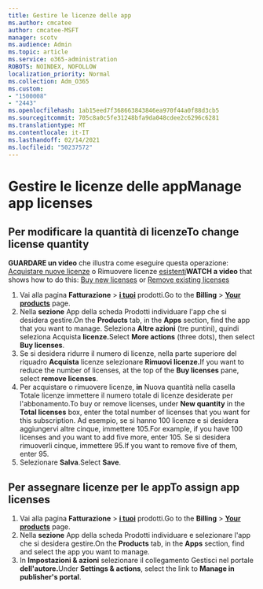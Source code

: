 ```yaml
---
title: Gestire le licenze delle app
ms.author: cmcatee
author: cmcatee-MSFT
manager: scotv
ms.audience: Admin
ms.topic: article
ms.service: o365-administration
ROBOTS: NOINDEX, NOFOLLOW
localization_priority: Normal
ms.collection: Adm_O365
ms.custom:
- "1500008"
- "2443"
ms.openlocfilehash: 1ab15eed7f368663843846ea970f44a0f88d3cb5
ms.sourcegitcommit: 705c8a0c5fe31248bfa9da048cdee2c6296c6281
ms.translationtype: MT
ms.contentlocale: it-IT
ms.lasthandoff: 02/14/2021
ms.locfileid: "50237572"
---
```

# <a name="manage-app-licenses"></a><span data-ttu-id="e1cb5-102">Gestire le licenze delle app</span><span class="sxs-lookup"><span data-stu-id="e1cb5-102">Manage app licenses</span></span>

## <a name="to-change-license-quantity"></a><span data-ttu-id="e1cb5-103">Per modificare la quantità di licenze</span><span class="sxs-lookup"><span data-stu-id="e1cb5-103">To change license quantity</span></span>

<span data-ttu-id="e1cb5-104">**GUARDARE un video** che illustra come eseguire questa operazione: [Acquistare nuove licenze](https://go.microsoft.com/fwlink/p/?linkid=2154857) o Rimuovere licenze [esistenti](https://go.microsoft.com/fwlink/p/?linkid=2154938)</span><span class="sxs-lookup"><span data-stu-id="e1cb5-104">**WATCH a video** that shows how to do this: [Buy new licenses](https://go.microsoft.com/fwlink/p/?linkid=2154857) or [Remove existing licenses](https://go.microsoft.com/fwlink/p/?linkid=2154938)</span></span>

1. <span data-ttu-id="e1cb5-105">Vai alla pagina **Fatturazione**  >  **[i tuoi](https://go.microsoft.com/fwlink/p/?linkid=842054)** prodotti.</span><span class="sxs-lookup"><span data-stu-id="e1cb5-105">Go to the **Billing** > **[Your products](https://go.microsoft.com/fwlink/p/?linkid=842054)** page.</span></span>
2. <span data-ttu-id="e1cb5-106">Nella **sezione** App della  scheda Prodotti individuare l'app che si desidera gestire.</span><span class="sxs-lookup"><span data-stu-id="e1cb5-106">On the **Products** tab, in the **Apps** section, find the app that you want to manage.</span></span> <span data-ttu-id="e1cb5-107">Seleziona **Altre azioni** (tre puntini), quindi seleziona Acquista **licenze.**</span><span class="sxs-lookup"><span data-stu-id="e1cb5-107">Select **More actions** (three dots), then select **Buy licenses**.</span></span>
3. <span data-ttu-id="e1cb5-108">Se si desidera ridurre il numero di licenze, nella parte superiore del riquadro **Acquista** licenze selezionare **Rimuovi licenze.**</span><span class="sxs-lookup"><span data-stu-id="e1cb5-108">If you want to reduce the number of licenses, at the top of the **Buy licenses** pane, select **remove licenses**.</span></span>
4. <span data-ttu-id="e1cb5-109">Per acquistare o rimuovere licenze,  **in** Nuova quantità nella casella Totale licenze immettere il numero totale di licenze desiderate per l'abbonamento.</span><span class="sxs-lookup"><span data-stu-id="e1cb5-109">To buy or remove licenses, under **New quantity** in the **Total licenses** box, enter the total number of licenses that you want for this subscription.</span></span> <span data-ttu-id="e1cb5-110">Ad esempio, se si hanno 100 licenze e si desidera aggiungervi altre cinque, immettere 105.</span><span class="sxs-lookup"><span data-stu-id="e1cb5-110">For example, if you have 100 licenses and you want to add five more, enter 105.</span></span> <span data-ttu-id="e1cb5-111">Se si desidera rimuoverli cinque, immettere 95.</span><span class="sxs-lookup"><span data-stu-id="e1cb5-111">If you want to remove five of them, enter 95.</span></span>
5. <span data-ttu-id="e1cb5-112">Selezionare **Salva**.</span><span class="sxs-lookup"><span data-stu-id="e1cb5-112">Select **Save**.</span></span>

## <a name="to-assign-app-licenses"></a><span data-ttu-id="e1cb5-113">Per assegnare licenze per le app</span><span class="sxs-lookup"><span data-stu-id="e1cb5-113">To assign app licenses</span></span>

1. <span data-ttu-id="e1cb5-114">Vai alla pagina **Fatturazione**  >  **[i tuoi](https://go.microsoft.com/fwlink/p/?linkid=842054)** prodotti.</span><span class="sxs-lookup"><span data-stu-id="e1cb5-114">Go to the **Billing** > **[Your products](https://go.microsoft.com/fwlink/p/?linkid=842054)** page.</span></span>
2. <span data-ttu-id="e1cb5-115">Nella **sezione** App della  scheda Prodotti individuare e selezionare l'app che si desidera gestire.</span><span class="sxs-lookup"><span data-stu-id="e1cb5-115">On the **Products** tab, in the **Apps** section, find and select the app you want to manage.</span></span>
3. <span data-ttu-id="e1cb5-116">In **Impostazioni & azioni** selezionare il collegamento Gestisci nel portale **dell'autore.**</span><span class="sxs-lookup"><span data-stu-id="e1cb5-116">Under **Settings & actions**, select the link to **Manage in publisher's portal**.</span></span>